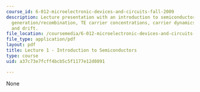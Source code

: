 ```yaml
---
course_id: 6-012-microelectronic-devices-and-circuits-fall-2009
description: Lecture presentation with an introduction to semiconductors, doping,
  generation/recombination, TE carrier concentrations, carrier dynamics, transport,
  and drift.
file_location: /coursemedia/6-012-microelectronic-devices-and-circuits-fall-2009/a37c73e7fcff4bcb5c5f1177e12d0891_MIT6_012F09_lec01.pdf
file_type: application/pdf
layout: pdf
title: Lecture 1 - Introduction to Semiconductors
type: course
uid: a37c73e7fcff4bcb5c5f1177e12d0891

---
```

None